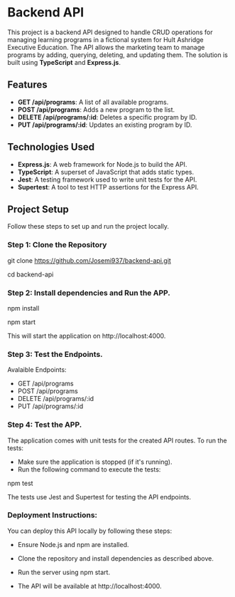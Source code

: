 #  Backend API

This project is a backend API designed to handle CRUD operations for managing learning programs in a fictional system for Hult Ashridge Executive Education. The API allows the marketing team to manage programs by adding, querying, deleting, and updating them. The solution is built using **TypeScript** and **Express.js**.

## Features

- **GET /api/programs**: A list of all available programs.
- **POST /api/programs**: Adds a new program to the list.
- **DELETE /api/programs/:id**: Deletes a specific program by ID.
- **PUT /api/programs/:id**: Updates an existing program by ID.

## Technologies Used

- **Express.js**: A web framework for Node.js to build the API.
- **TypeScript**: A superset of JavaScript that adds static types.
- **Jest**: A testing framework used to write unit tests for the API.
- **Supertest**: A tool to test HTTP assertions for the Express API.

## Project Setup

Follow these steps to set up and run the project locally.

### Step 1: Clone the Repository

git clone https://github.com/Josemi937/backend-api.git

cd backend-api

### Step 2: Install dependencies and Run the APP.

npm install

npm start

This will start the application on http://localhost:4000.

### Step 3: Test the Endpoints.

Avalaible Endpoints: 

- GET /api/programs
- POST /api/programs
- DELETE /api/programs/:id
- PUT /api/programs/:id

### Step 4: Test the APP.

The application comes with unit tests for the created API routes. To run the tests:

- Make sure the application is stopped (if it's running).
- Run the following command to execute the tests:

npm test

The tests use Jest and Supertest for testing the API endpoints.

### Deployment Instructions:

You can deploy this API locally by following these steps:

- Ensure Node.js and npm are installed.

- Clone the repository and install dependencies as described above.

- Run the server using npm start.

- The API will be available at http://localhost:4000.


